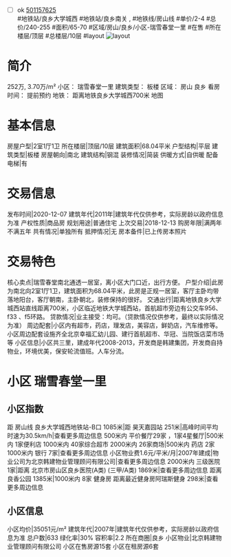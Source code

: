 - [ ] ok [501157625](https://bj.5i5j.com/ershoufang/501157625.html)  
 #地铁站/良乡大学城西 #地铁站/良乡南关 ,  #地铁线/房山线
#单价/2-4 #总价/240-255 #面积/65-70   #区域/房山/良乡/小区-瑞雪春堂一里 #在售 #所在楼层/顶层 #总楼层/10层 #layout 
![layout](http://image2a.5i5j.com/bdir/layout/292030.jpg_P5.jpg) 
# 简介 
 252万,  3.70万/m² 
小区： 瑞雪春堂一里
建筑类型： 板楼
区域： 房山 良乡
看房时间： 提前预约
地铁： 距离地铁良乡大学城西700米 地图
# 基本信息 
 房屋户型|2室1厅1卫
所在楼层|顶层/10层
建筑面积|68.04平米
户型结构|平层
建筑类型|板楼
房屋朝向|南北
建筑结构|钢混
装修情况|简装
供暖方式|自供暖
配备电梯|有
# 交易信息 
 发布时间|2020-12-07
建筑年代|2011年|建筑年代仅供参考，实际房龄以政府信息为准
产权性质|商品房
规划用途|普通住宅
上次交易|2018-12-13
购房年限|满两年不满五年
共有情况|单独所有
抵押情况|无
房本备件|已上传房本照片
# 交易特色 
 核心卖点|瑞雪春堂南北通透一居室，离小区大门口近，出行方便。
户型介绍|此房为南北向2室1厅1卫，建筑面积为68.04平米，此房是正规一居室，客厅主卧均带落地阳台，客厅朝南，主卧朝北，装修保持的很好。
交通出行|距离地铁良乡大学城西站直线距离700米，小区临近地铁大学城西站，首航超市旁边有公交车956、 f33 、f5环路。
贷款情况|业主接受：均可。（贷款情况仅供参考，最终以实际情况为准）
周边配套|小区内有超市，药店，理发店，美容店，鲜奶店，汽车维修等。小区周边配套设施齐全北京幸福汇幼儿园、建行首航超市、华冠、当院饭店菜市场等
小区信息|小区共三里，建成年代2008-2013，开发商是韩建集团，开发商自持物业，环境优美，保安轮流值班。人车分流。
# 小区 瑞雪春堂一里
## 小区指数 
 距 房山线 良乡大学城西地铁站-B口 1085米|距 昊天嘉园站 251米|高峰时间平均时速为30.5km/h|查看更多周边信息
500米内 平价餐厅29家 ，1家4星餐厅|500米内 1家便利店
1000米内 40家综合超市
2000米内 26家商场|500米内 药店 2家
1000米内 银行 7家|查看更多周边信息
小区物业费1.6元/平米/月|2007年建成|物业公司为北京韩建物业管理顾问有限公司|查看更多周边信息
2000米内 三级医院 1家|距离 北京市房山区良乡医院(A类) (三甲/A类) 1869米|查看更多周边信息
距离 良香公园 1385米|1000米内 8家 健身房
距离最近健身房阿瑞斯健身 298米|查看更多周边信息
## 小区信息 
 小区均价|35051元/m²
建筑年代|2007年|建筑年代仅供参考，实际房龄以政府信息为准
总户数|633
绿化率|30%
容积率|2.2
所在商圈|良乡
小区物业|北京韩建物业管理顾问有限公司
小区在售房源15套
小区在租房源6套
